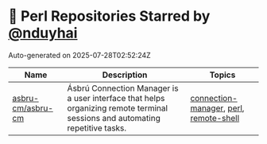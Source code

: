 # 🌟 Perl Repositories Starred by [@nduyhai](https://github.com/nduyhai)

Auto-generated on 2025-07-28T02:52:24Z

| Name | Description | Topics |
|------|-------------|-------|
| [asbru-cm/asbru-cm](https://github.com/asbru-cm/asbru-cm) | Ásbrú Connection Manager is a user interface that helps organizing remote terminal sessions and automating repetitive tasks. | [connection-manager](https://github.com/topics/connection-manager), [perl](https://github.com/topics/perl), [remote-shell](https://github.com/topics/remote-shell) |
